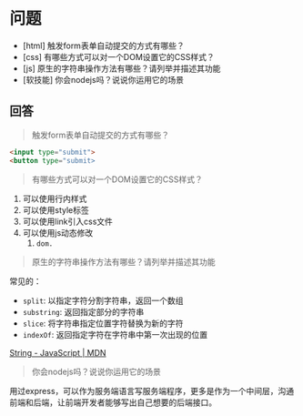 # 问题

+ [html] 触发form表单自动提交的方式有哪些？
+ [css] 有哪些方式可以对一个DOM设置它的CSS样式？
+ [js] 原生的字符串操作方法有哪些？请列举并描述其功能
+ [软技能] 你会nodejs吗？说说你运用它的场景

## 回答

> 触发form表单自动提交的方式有哪些？

```html
<input type="submit">
<button type="submit>
```

> 有哪些方式可以对一个DOM设置它的CSS样式？

1. 可以使用行内样式
2. 可以使用style标签
3. 可以使用link引入css文件
4. 可以使用js动态修改
   1. `dom.`

> 原生的字符串操作方法有哪些？请列举并描述其功能

常见的：

+ `split`: 以指定字符分割字符串，返回一个数组
+ `substring`: 返回指定部分的字符串
+ `slice`: 将字符串指定位置字符替换为新的字符
+ `indexOf`: 返回指定字符在字符串中第一次出现的位置

[String - JavaScript | MDN](https://developer.mozilla.org/zh-CN/docs/Web/JavaScript/Reference/Global_Objects/String)

> 你会nodejs吗？说说你运用它的场景

用过express，可以作为服务端语言写服务端程序，更多是作为一个中间层，沟通前端和后端，让前端开发者能够写出自己想要的后端接口。
